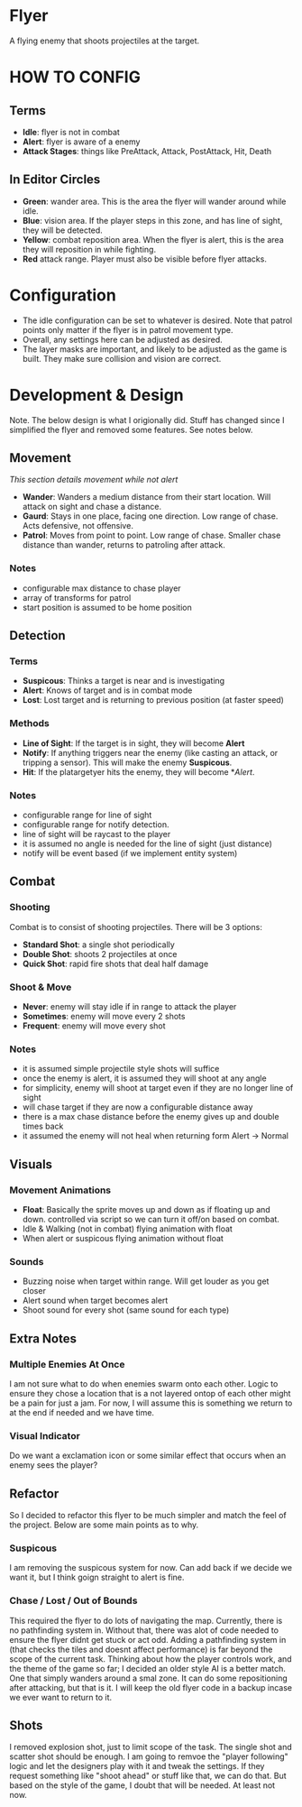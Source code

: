 # Flyer
A flying enemy that shoots projectiles at the target.

# HOW TO CONFIG

## Terms
- **Idle**: flyer is not in combat
- **Alert**: flyer is aware of a enemy
- **Attack Stages**: things like PreAttack, Attack, PostAttack, Hit, Death

## In Editor Circles
- **Green**: wander area. This is the area the flyer will wander around while idle.
- **Blue**: vision area. If the player steps in this zone, and has line of sight, they will be detected.
- **Yellow**: combat reposition area. When the flyer is alert, this is the area they will reposition in while fighting.
- **Red** attack range. Player must also be visible before flyer attacks.

# Configuration
- The idle configuration can be set to whatever is desired. Note that patrol points only matter if the flyer is in patrol movement type.
- Overall, any settings here can be adjusted as desired.
- The layer masks are important, and likely to be adjusted as the game is built. They make sure collision and vision are correct.













# Development & Design
Note. The below design is what I origionally did. Stuff has changed since I simplified the flyer and removed some features. See notes below.

## Movement
*This section details movement while not alert*
- **Wander**: Wanders a medium distance from their start location. Will attack on sight and chase a distance.
- **Gaurd**: Stays in one place, facing one direction. Low range of chase. Acts defensive, not offensive.
- **Patrol**: Moves from point to point. Low range of chase. Smaller chase distance than wander, returns to patroling after attack.
### Notes
- configurable max distance to chase player
- array of transforms for patrol
- start position is assumed to be home position

## Detection
### Terms
- **Suspicous**: Thinks a target is near and is investigating
- **Alert**: Knows of target and is in combat mode
- **Lost**: Lost target and is returning to previous position (at faster speed)
### Methods
- **Line of Sight**: If the target is in sight, they will become **Alert**
- **Notify**: If anything triggers near the enemy (like casting an attack, or tripping a sensor). This will make the enemy **Suspicous**.
- **Hit**: If the platargetyer hits the enemy, they will become **Alert*. 
### Notes
- configurable range for line of sight
- configurable range for notify detection.
- line of sight will be raycast to the player
- it is assumed no angle is needed for the line of sight (just distance)
- notify will be event based (if we implement entity system)

## Combat
### Shooting
Combat is to consist of shooting projectiles. There will be 3 options:
- **Standard Shot**: a single shot periodically
- **Double Shot**: shoots 2 projectiles at once
- **Quick Shot**: rapid fire shots that deal half damage
### Shoot & Move
- **Never**: enemy will stay idle if in range to attack the player
- **Sometimes**: enemy will move every 2 shots
- **Frequent**: enemy will move every shot
### Notes
- it is assumed simple projectile style shots will suffice
- once the enemy is alert, it is assumed they will shoot at any angle
- for simplicity, enemy will shoot at target even if they are no longer line of sight
- will chase target if they are now a configurable distance away
- there is a max chase distance before the enemy gives up and double times back
- it assumed the enemy will not heal when returning form Alert -> Normal

## Visuals
### Movement Animations
- **Float**: Basically the sprite moves up and down as if floating up and down. controlled via script so we can turn it off/on based on combat.
- Idle & Walking (not in combat) flying animation with float
- When alert or suspicous flying animation without float
### Sounds
- Buzzing noise when target within range. Will get louder as you get closer
- Alert sound when target becomes alert
- Shoot sound for every shot (same sound for each type)






## Extra Notes
### Multiple Enemies At Once
I am not sure what to do when enemies swarm onto each other. 
Logic to ensure they chose a location that is a not layered ontop of each other might be a pain for just a jam.
For now, I will assume this is something we return to at the end if needed and we have time.
### Visual Indicator
Do we want a exclamation icon or some similar effect that occurs when an enemy sees the player?





## Refactor
So I decided to refactor this flyer to be much simpler and match the feel of the project.
Below are some main points as to why.
### Suspicous
I am removing the suspicous system for now. Can add back if we decide we want it, but I think goign straight to alert is fine.
### Chase / Lost / Out of Bounds
This required the flyer to do lots of navigating the map. Currently, there is no pathfinding system in.
Without that, there was alot of code needed to ensure the flyer didnt get stuck or act odd.
Adding a pathfinding system in (that checks the tiles and doesnt affect performance) is far beyond
the scope of the current task. 
Thinking about how the player controls work, and the theme of the game so far; I decided an older style AI
is a better match. One that simply wanders around a smal zone. It can do some repositioning after attacking, but that is it.
I will keep the old flyer code in a backup incase we ever want to return to it.
## Shots
I removed explosion shot, just to limit scope of the task.
The single shot and scatter shot should be enough. I am going to remvoe the "player following" logic
and let the designers play with it and tweak the settings. If they request something like "shoot ahead"
or stuff like that, we can do that. But based on the style of the game, I doubt that will be needed. At least
not now.










